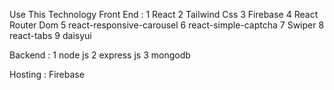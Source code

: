 Use This Technology
Front End : 
    1 React 
    2 Tailwind Css
    3 Firebase
    4 React Router Dom
    5 react-responsive-carousel
    6 react-simple-captcha
    7 Swiper
    8 react-tabs
    9 daisyui

Backend : 
    1 node js
    2 express js 
    3 mongodb

Hosting : Firebase
